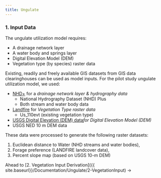 ```yaml
---
title: Ungulate
---
```


### 1. Input Data

 The ungulate utilization model requires:

- A drainage network layer 
- A water body and springs layer
- Digital Elevation Model (DEM)
- Vegetation type (by species) raster data

Existing, readily and freely available GIS datasets from GIS data clearinghouses can be used as model inputs. For the pilot study ungulate utilization model, we used:

* [NHD+](http://www.horizon-systems.com/nhdplus/) for a *drainage network layer & hydrography data*
  * National Hydrography Dataset (NHD) Plus
  * Both stream and water body data
* [Landfire](http://www.landfire.gov/) for *Vegetation Type raster data*
  * Us_110evt (existing vegetation type) 
* [USGS Digital Elevation (DEM) data](http://ned.usgs.gov/)*for Digital Elevation Model (DEM)*
* USGS NED  10 m DEM data

These data were processed to generate the following raster datasets:

1. Euclidean distance to Water (NHD streams and water bodies), 
2. Forage preference (LANDFIRE landcover data), 
3. Percent slope map (based on USGS 10-m DEM)

Ahead to [2. Vegetation Input Derivation]({{ site.baseurl}}/Documentation/Ungulate/2-VegetationInput) →